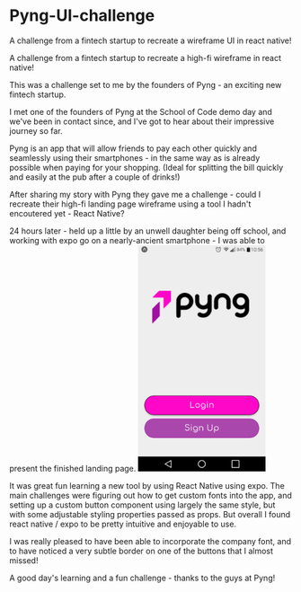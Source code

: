 # Pyng-UI-challenge
A challenge from a fintech startup to recreate a wireframe UI in react native!

A challenge from a fintech startup to recreate a high-fi wireframe in react native!

This was a challenge set to me by the founders of Pyng - an exciting new fintech startup.

I met one of the founders of Pyng at the School of Code demo day and we've been in contact since, and I've got to hear about their impressive journey so far.

Pyng is an app that will allow friends to pay each other quickly and seamlessly using their smartphones - in the same way as is already possible when paying for your shopping. (Ideal for splitting the bill quickly and easily at the pub after a couple of drinks!)

After sharing my story with Pyng they gave me a challenge - could I recreate their high-fi landing page wireframe using a tool I hadn't encoutered yet - React Native?

24 hours later - held up a little by an unwell daughter being off school, and working with expo go on a nearly-ancient smartphone - I was able to present the finished landing page.
<img src="https://github.com/CoderMrB/Pyng-UI-challenge/blob/main/assets/AppScreenshot.png" width="45%" height="45%" />



It was great fun learning a new tool by using React Native using expo. The main challenges were figuring out how to get custom fonts into the app, and setting up a custom button component using largely the same style, but with some adjustable styling properties passed as props. But overall I found react native / expo to be pretty intuitive and enjoyable to use.

I was really pleased to have been able to incorporate the company font, and to have noticed a very subtle border on one of the buttons that I almost missed!

A good day's learning and a fun challenge - thanks to the guys at Pyng!
